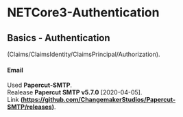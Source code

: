 # NETCore3-Authentication

## Basics - Authentication
(Claims/ClaimsIdentity/ClaimsPrincipal/Authorization).<br>

#### Email 
Used **Papercut-SMTP**.<br> 
Realease **Papercut SMTP v5.7.0** [2020-04-05].<br>
Link **(https://github.com/ChangemakerStudios/Papercut-SMTP/releases)**.<br>
